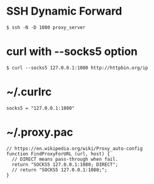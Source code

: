 # SSH Dynamic Forward

```
$ ssh -N -D 1080 proxy_server
```

# curl with --socks5 option

```
$ curl --socks5 127.0.0.1:1080 http://httpbin.org/ip
```

# ~/.curlrc

```
socks5 = "127.0.0.1:1080"
```

# ~/.proxy.pac

```
// https://en.wikipedia.org/wiki/Proxy_auto-config
function FindProxyForURL (url, host) {
  // DIRECT means pass-through when fail.
  return "SOCKS5 127.0.0.1:1080; DIRECT";
  // return "SOCKS5 127.0.0.1:1080;";
}
```
